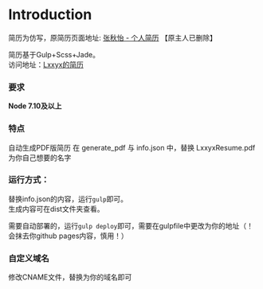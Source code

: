 # Introduction

简历为仿写，原简历页面地址: [张秋怡 - 个人简历](https://joyeecheung.github.io/resume/) 【原主人已删除】

简历基于Gulp+Scss+Jade。  
访问地址：[Lxxyx的简历](https://lxxyx.github.io)

### 要求

**Node 7.10及以上**

### 特点

自动生成PDF版简历
在 generate_pdf 与 info.json 中，替换 LxxyxResume.pdf 为你自己想要的名字

### 运行方式：
替换info.json的内容，运行`gulp`即可。  
生成内容可在dist文件夹查看。

需要自动部署的，运行`gulp deploy`即可，需要在gulpfile中更改为你的地址（！会抹去你github pages内容，慎用！）

### 自定义域名
修改CNAME文件，替换为你的域名即可